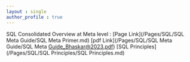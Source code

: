 ```yaml
---
layout : single
author_profile : true
---
```


SQL Consolidated Overview at Meta level : [Page Link](/Pages/SQL/SQL Meta Guide/SQL Meta Primer.md) [pdf Link](/Pages/SQL/SQL Meta Guide/SQL Meta Guide_Bhaskar@2023.pdf)
[SQL Principles](/Pages/SQL/SQL Principles/SQL Principles.md)  
